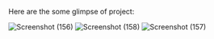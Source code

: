 Here are the some glimpse of project:

![Screenshot (156)](https://github.com/Amandeep4567/gold/assets/90441055/215b547b-cfd0-4edf-a983-3026a1771ba5)
![Screenshot (158)](https://github.com/Amandeep4567/gold/assets/90441055/24c85880-b0b9-4f2f-bdcd-2f5054def4a3)
![Screenshot (157)](https://github.com/Amandeep4567/gold/assets/90441055/90ca7e67-7ebe-45c1-86eb-d5a811948645)
